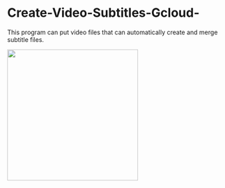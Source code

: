 # Create-Video-Subtitles-Gcloud-

This program can put video files that can automatically create and merge subtitle files.

<img src="https://user-images.githubusercontent.com/67528774/223776982-94fbe4c9-e6fb-49c8-90fb-f5582e418a4b.png" width="300" align="center"/>
